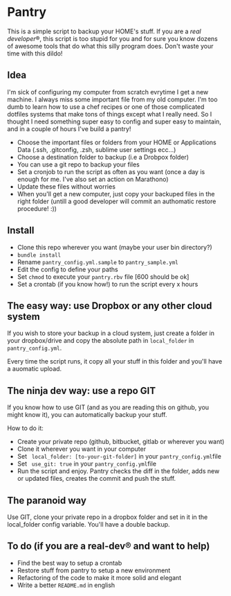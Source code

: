 # Pantry

This is a simple script to backup your HOME's stuff.
If you are a _real developer_®, this script is too stupid for you and for sure you know dozens of awesome tools that do what this silly program does.  Don't waste your time with this dildo!

## Idea

I'm sick of configuring my computer from scratch evrytime I get a new machine. I always miss some important file from my old computer. I'm too dumb to learn how to use a chef recipes or one of those complicated dotfiles systems that make tons of things except what I really need. So I thought I need something super easy to config and super easy to maintain, and in a couple of hours I've build a pantry!

* Choose the important files or folders from your HOME or Applications Data (.ssh, .gitconfig, .zsh, sublime user settings ecc...)
* Choose a destination folder to backup (i.e a Drobpox folder)
* You can use a git repo to backup your files
* Set a cronjob to run the script as often as you want (once a day is enough for me. I've also set an action on Marathono)
* Update these files without worries
* When you'll get a new computer, just copy your backuped files in the right folder (untill a good developer will commit an authomatic restore procedure! :))

## Install

* Clone this repo wherever you want (maybe your user bin directory?)
* ```bundle install```
* Rename ```pantry_config.yml.sample``` to ```pantry_sample.yml```
* Edit the config to define your paths
* Set ```chmod``` to execute your ```pantry.rbv``` file [600 should be ok]
* Set a crontab (if you know how!) to run the script every x hours

## The easy way: use Dropbox or any other cloud system

If you wish to store your backup in a cloud system, just create a folder in your dropbox/drive and copy the absolute path in ```local_folder``` in ```pantry_config.yml```.

Every time the script runs, it copy all your stuff in this folder and you'll have a auomatic upload.

## The ninja dev way: use a repo GIT

If you know how to use GIT (and as you are reading this on github, you might know it), you can automatically backup your stuff.

How to do it:

* Create your private repo (github, bitbucket, gitlab or wherever you want)
* Clone it wherever you want in your computer
* Set ``` local_folder: [to-your-git-folder]``` in your ```pantry_config.yml```file
* Set ``` use_git: true``` in your ```pantry_config.yml```file
* Run the script and enjoy. Pantry checks the diff in the folder, adds new or updated files, creates the commit and push the stuff.

## The paranoid way

Use GIT, clone your private repo in a dropbox folder and set in it in the local_folder config variable. You'll have a double backup.


## To do (if you are a real-dev® and want to help)

* Find the best way to setup a crontab
* Restore stuff from pantry to setup a new environment
* Refactoring of the code to make it more solid and elegant
* Write a better ```README.md``` in english